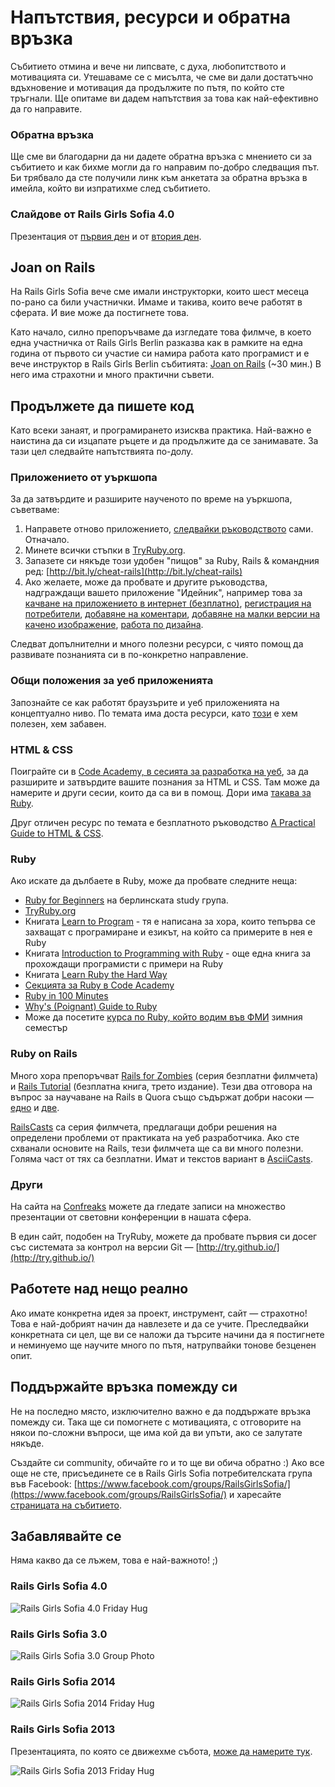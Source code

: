 # Напътствия, ресурси и обратна връзка

Събитието отмина и вече ни липсвате, с духа, любопитството и мотивацията си. Утешаваме се с мисълта, че сме ви дали достатъчно вдъхновение и мотивация да продължите по пътя, по който сте тръгнали. Ще опитаме ви дадем напътствия за това как най-ефективно да го направите.

### Обратна връзка

Ще сме ви благодарни да ни дадете обратна връзка с мнението си за събитието и как бихме могли да го направим по-добро следващия път. Би трябвало да сте получили линк към анкетата за обратна връзка в имейла, който ви изпратихме след събитието.

### Слайдове от Rails Girls Sofia 4.0

Презентация от [първия ден](https://speakerdeck.com/mitio/rails-girls-sofia-4-dot-0-march-2015-day-1) и от [втория ден](https://speakerdeck.com/mitio/rails-girls-sofia-4-dot-0-march-2015-day-2).

## Joan on Rails

На Rails Girls Sofia вече сме имали инструкторки, които шест месеца по-рано са били участнички. Имаме и такива, които вече работят в сферата. И вие може да постигнете това.

Като начало, силно препоръчваме да изгледате това филмче, в което една участничка от Rails Girls Berlin разказва как в рамките на една година от първото си участие си намира работа като програмист и е вече инструктор в Rails Girls Berlin събитията: [Joan on Rails](http://bit.ly/joan-on-rails) (~30 мин.) В него има страхотни и много практични съвети.

## Продължете да пишете код

Като всеки занаят, и програмирането изисква практика. Най-важно е наистина да си изцапате ръцете и да продължите да се занимавате. За тази цел следвайте напътствията по-долу.

### Приложението от уъркшопа

За да затвърдите и разширите наученото по време на уъркшопа, съветваме:

1. Направете отново приложението, [следвайки ръководството](http://bit.ly/railsgirlssofia4) сами. Отначало.
2. Минете всички стъпки в [TryRuby.org](http://tryruby.org/).
3. Запазете си някъде този удобен "пищов" за Ruby, Rails & командния ред: [http://bit.ly/cheat-rails](http://bit.ly/cheat-rails)
4. Ако желаете, може да пробвате и другите ръководства, надграждащи вашето приложение "Идейник", например това за [качване на приложението в интернет (безплатно)](http://guides.railsgirls.com/heroku/), [регистрация на потребители](http://guides.railsgirls.com/devise/), [добавяне на коментари](http://guides.railsgirls.com/commenting/), [добавяне на малки версии на качено изображение](http://guides.railsgirls.com/thumbnails/), [работа по дизайна](http://guides.railsgirls.com/design/).

Следват допълнителни и много полезни ресурси, с чиято помощ да развивате познанията си в по-конкретно направление.

### Общи положения за уеб приложенията

Запознайте се как работят браузърите и уеб приложенията на
концептуално ниво. По темата има доста ресурси, като
[този](http://www.20thingsilearned.com/en-US) е хем полезен, хем
забавен.

### HTML & CSS

Поиграйте си в [Code Academy, в сесията за разработка на уеб](http://www.codecademy.com/tracks/web), за да разширите и затвърдите вашите познания за HTML и CSS. Там може да намерите и други сесии, които да са ви в помощ. Дори има [такава за Ruby](http://www.codecademy.com/tracks/ruby).

Друг отличен ресурс по темата е безплатното ръководство [A Practical Guide to HTML & CSS](http://learn.shayhowe.com/).

### Ruby

Ако искате да дълбаете в Ruby, може да пробвате следните неща:

* [Ruby for Beginners](http://ruby-for-beginners.rubymonstas.org/) на берлинската study група.
* [TryRuby.org](http://tryruby.org/)
* Книгата
  [Learn to Program](http://pragprog.com/book/ltp2/learn-to-program) -
  тя е написана за хора, които тепърва се захващат с програмиране и
  езикът, на който са примерите в нея е Ruby
* Книгата [Introduction to Programming with Ruby](http://www.gotealeaf.com/books/ruby) - още една книга за прохождащи програмисти с примери на Ruby
* Книгата [Learn Ruby the Hard Way](http://ruby.learncodethehardway.org/book/)
* [Секцията за Ruby в Code Academy](http://www.codecademy.com/tracks/ruby)
* [Ruby in 100 Minutes](http://tutorials.jumpstartlab.com/projects/ruby_in_100_minutes.html)
* [Why's (Poignant) Guide to Ruby](http://mislav.uniqpath.com/poignant-guide/)
* Може да посетите [курса по Ruby, който водим във ФМИ](http://fmi.ruby.bg/) зимния семестър

### Ruby on Rails

Много хора препоръчват [Rails for Zombies](http://railsforzombies.org/) (серия безплатни филмчета) и [Rails Tutorial](https://www.railstutorial.org/) (безплатна книга, трето издание). Тези два отговора на въпрос за научаване на Rails в Quora също съдържат добри насоки — [едно](http://bit.ly/learn-rails-1) и [две](http://bit.ly/learn-rails-2).

[RailsCasts](http://railscasts.com/) са серия филмчета, предлагащи добри решения на определени проблеми от практиката на уеб разработчика. Ако сте схванали основите на Rails, тези филмчета ще са ви много полезни. Голяма част от тях са безплатни. Имат и текстов вариант в [AsciiCasts](http://asciicasts.com/).

### Други

На сайта на [Confreaks](http://confreaks.com/) можете да гледате записи на множество презентации от световни конференции в нашата сфера.

В един сайт, подобен на TryRuby, можете да пробвате първия си досег със системата за контрол на версии Git — [http://try.github.io/](http://try.github.io/)

## Работете над нещо реално

Ако имате конкретна идея за проект, инструмент, сайт — страхотно! Това е най-добрият начин да навлезете и да се учите. Преследвайки конкретната си цел, ще ви се наложи да търсите начини да я постигнете и неминуемо ще научите много по пътя, натрупвайки тонове безценен опит.

## Поддържайте връзка помежду си

Не на последно място, изключително важно е да поддържате връзка помежду си. Така ще си помогнете с мотивацията, с отговорите на някои по-сложни въпроси, ще има кой да ви упъти, ако се залутате някъде.

Създайте си community, обичайте го и то ще ви обича обратно :) Ако все още не сте, присъединете се в Rails Girls Sofia потребителската група във Facebook: [https://www.facebook.com/groups/RailsGirlsSofia/](https://www.facebook.com/groups/RailsGirlsSofia/) и харесайте [страницата на събитието](https://www.facebook.com/RailsGirlsSofia).

## Забавлявайте се

Няма какво да се лъжем, това е най-важното! ;)

### Rails Girls Sofia 4.0

![Rails Girls Sofia 4.0 Friday Hug](http://railsgirls.com/images/sofia/rails-girls-sofia-4.0-march-2015-friday-hug.jpg)

### Rails Girls Sofia 3.0

![Rails Girls Sofia 3.0 Group Photo](http://railsgirls.com/images/rails-girls-sofia-3.0-group-photo.jpg)

### Rails Girls Sofia 2014

![Rails Girls Sofia 2014 Friday Hug](https://fbcdn-sphotos-h-a.akamaihd.net/hphotos-ak-prn2/t1/1922352_597142070371585_204475215_n.jpg)

### Rails Girls Sofia 2013

Презентацията, по която се движехме събота, [може да намерите тук](https://speakerdeck.com/mitio/rails-girls-sofia-31-may-1-june).

![Rails Girls Sofia 2013 Friday Hug](https://fbcdn-sphotos-a-a.akamaihd.net/hphotos-ak-ash4/467543_461236493962144_14916432_o.jpg)
